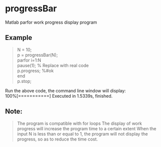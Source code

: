 # progressBar
Matlab parfor work progress display program

## Example
> N = 10; \
> p = progressBar(N); \
> parfor i=1:N \
>   pause(1); % Replace with real code \
>   p.progress; %#ok<PFBNS>  \
> end \
> p.stop; 

Run the above code, the command line window will display: \
100%[===========] Executed in 1.5339s, finished.

## Note:
> The program is compatible with for loops
> The display of work progress will increase the program time to a certain extent
> When the input N is less than or equal to 1, the program will not display the progress, so as to reduce the time cost.
